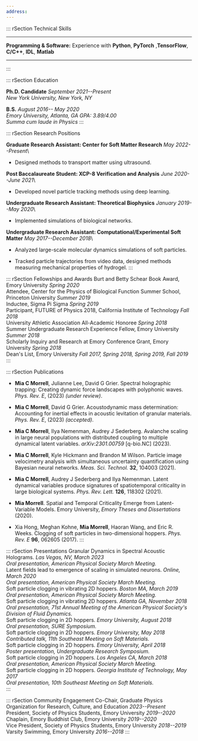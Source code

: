 ```yaml
---
address: 
---
```


::: rSection
Technical Skills

  ------------------------------- -----------------------------------------------------------------------------
  **Programming & Software:**   Experience with **Python**, **PyTorch** ,**TensorFlow**, **C/C++**, **IDL**, **Matlab**
                                  
  ------------------------------- -----------------------------------------------------------------------------
:::

::: rSection
Education

**Ph.D. Candidate** *September 2021--Present*\
*New York University, New York, NY*

**B.S.** *August 2016-- May 2020*\
*Emory University, Atlanta, GA* *GPA: 3.89/4.00*\
*Summa cum laude in Physics*
:::

::: rSection
Research Positions

**Graduate Research Assistant: Center for Soft Matter Research** *May
2022--Present*\

-   Designed methods to transport matter using ultrasound.

**Post Baccalaureate Student: XCP-8 Verification and Analysis** *June
2020--June 2021*\

-   Developed novel particle tracking methods using deep learning.

**Undergraduate Research Assistant: Theoretical Biophysics** *January
2019--May 2020*\

-   Implemented simulations of biological networks.

**Undergraduate Research Assistant: Computational/Experimental Soft
Matter** *May 2017--December 2018*\

-   Analyzed large-scale molecular dynamics simulations of soft
    particles.

-   Tracked particle trajectories from video data, designed methods
    measuring mechanical properties of hydrogel.
:::

::: rSection
Fellowships and Awards Burt and Betty Schear Book Award, Emory
University *Spring 2020*\
Attendee, Center for the Physics of Biological Function Summer School,
Princeton University *Summer 2019*\
Inductee, Sigma Pi Sigma *Spring 2019*\
Participant, FUTURE of Physics 2018, California Institute of Technology
*Fall 2018*\
University Athletic Association All-Academic Honoree *Spring 2018*\
Summer Undergraduate Research Experience Fellow, Emory University
*Summer 2018*\
Scholarly Inquiry and Research at Emory Conference Grant, Emory
University *Spring 2018*\
Dean's List, Emory University *Fall 2017, Spring 2018, Spring 2019, Fall
2019*
:::

::: rSection
Publications

-   **Mia C Morrell**, Julianne Lee, David G Grier. Spectral holographic
    trapping: Creating dynamic force landscapes with polyphonic waves.
    *Phys. Rev. E*, (2023) *(under review)*.

-   **Mia C Morrell**, David G Grier. Acoustodynamic mass determination:
    Accounting for inertial effects in acoustic levitation of granular
    materials. *Phys. Rev. E*, (2023) *(accepted)*.

-   **Mia C Morrell**, Ilya Nemenman, Audrey J Sederberg. Avalanche
    scaling in large neural populations with distributed coupling to
    multiple dynamical latent variables. *arXiv:2301.00759* \[q-bio.NC\]
    (2023).

-   **Mia C Morrell**, Kyle Hickmann and Brandon M Wilson. Particle
    image velocimetry analysis with simultaneous uncertainty
    quantification using Bayesian neural networks. *Meas. Sci. Technol.*
    **32**, 104003 (2021).

-   **Mia C Morrell**, Audrey J Sederberg and Ilya Nemenman. Latent
    dynamical variables produce signatures of spatiotemporal criticality
    in large biological systems. *Phys. Rev. Lett.* **126**, 118302
    (2021).

-   **Mia Morrell**. Spatial and Temporal Criticality Emerge from
    Latent-Variable Models. Emory University, *Emory Theses and
    Dissertations* (2020).

-   Xia Hong, Meghan Kohne, **Mia Morrell**, Haoran Wang, and Eric R.
    Weeks. Clogging of soft particles in two-dimensional hoppers. *Phys.
    Rev. E* **96**, 062605 (2017).
:::

::: rSection
Presentations Granular Dynamics in Spectral Acoustic Holograms. *Las
Vegas, NV, March 2023*\
*Oral presentation, American Physical Society March Meeting.*\
Latent fields lead to emergence of scaling in simulated neurons.
*Online, March 2020*\
*Oral presentation, American Physical Society March Meeting.*\
Soft particle clogging in vibrating 2D hoppers. *Boston MA, March 2019*\
*Oral presentation, American Physical Society March Meeting.*\
Soft particle clogging in vibrating 2D hoppers. *Atlanta GA, November
2018*\
*Oral presentation, 71st Annual Meeting of the American Physical
Society's\
Division of Fluid Dynamics.*\
Soft particle clogging in 2D hoppers. *Emory University, August 2018*\
*Oral presentation, SURE Symposium.*\
Soft particle clogging in 2D hoppers. *Emory University, May 2018*\
*Contributed talk, 11th Southeast Meeting on Soft Materials.*\
Soft particle clogging in 2D hoppers. *Emory University, April 2018*\
*Poster presentation, Undergraduate Research Symposium.*\
Soft particle clogging in 2D hoppers. *Los Angeles CA, March 2018*\
*Oral presentation, American Physical Society March Meeting.*\
Soft particle clogging in 2D hoppers. *Georgia Institute of Technology,
May 2017*\
*Oral presentation, 10th Southeast Meeting on Soft Materials.*\
:::

::: rSection
Community Engagement Co-Chair, Graduate Physics Organization for
Research, Culture, and Education *2023--Present*\
President, Society of Physics Students, Emory University *2019--2020*\
Chaplain, Emory Buddhist Club, Emory University *2019--2020*\
Vice President, Society of Physics Students, Emory University
*2018--2019*\
Varsity Swimming, Emory University *2016--2018*
:::
